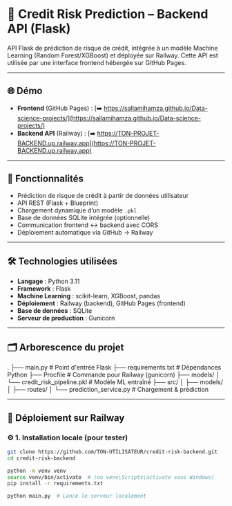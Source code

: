# 💼 Credit Risk Prediction – Backend API (Flask)

API Flask de prédiction de risque de crédit, intégrée à un modèle Machine Learning (Random Forest/XGBoost) et déployée sur Railway. Cette API est utilisée par une interface frontend hébergée sur GitHub Pages.

---

## 🌐 Démo

- **Frontend** (GitHub Pages) : [➡️ https://sallamihamza.github.io/Data-science-projects/](https://sallamihamza.github.io/Data-science-projects/)
- **Backend API** (Railway) : [➡️ https://TON-PROJET-BACKEND.up.railway.app](https://TON-PROJET-BACKEND.up.railway.app)

---

## 📌 Fonctionnalités

- Prédiction de risque de crédit à partir de données utilisateur
- API REST (Flask + Blueprint)
- Chargement dynamique d’un modèle `.pkl`
- Base de données SQLite intégrée (optionnelle)
- Communication frontend ↔ backend avec CORS
- Déploiement automatique via GitHub → Railway

---

## 🛠️ Technologies utilisées

- **Langage** : Python 3.11
- **Framework** : Flask
- **Machine Learning** : scikit-learn, XGBoost, pandas
- **Déploiement** : Railway (backend), GitHub Pages (frontend)
- **Base de données** : SQLite
- **Serveur de production** : Gunicorn

---

## 🗂️ Arborescence du projet

.
├── main.py # Point d'entrée Flask
├── requirements.txt # Dépendances Python
├── Procfile # Commande pour Railway (gunicorn)
├── models/
│ └── credit_risk_pipeline.pkl # Modèle ML entraîné
├── src/
│ ├── models/
│ ├── routes/
│ └── prediction_service.py # Chargement & prédiction

---

## 🚀 Déploiement sur Railway

### ⚙️ 1. Installation locale (pour tester)

```bash
git clone https://github.com/TON-UTILISATEUR/credit-risk-backend.git
cd credit-risk-backend

python -m venv venv
source venv/bin/activate  # (ou venv\Scripts\activate sous Windows)
pip install -r requirements.txt

python main.py  # Lance le serveur localement